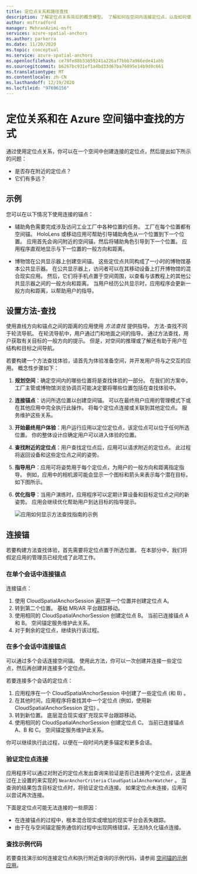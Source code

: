 ```yaml
---
title: 定位点关系和路径查找
description: 了解定位点关系背后的概念模型。 了解如何在空间内连接定位点，以及如何使用附近的 API 来实现一种查找方案。
author: msftradford
manager: MehranAzimi-msft
services: azure-spatial-anchors
ms.author: parkerra
ms.date: 11/20/2020
ms.topic: conceptual
ms.service: azure-spatial-anchors
ms.openlocfilehash: ce79fe88b33659241a226af7bbb7a966ede41abb
ms.sourcegitcommit: b6267bc931ef1a4bd33d67ba76895e14b9d0c661
ms.translationtype: MT
ms.contentlocale: zh-CN
ms.lasthandoff: 12/19/2020
ms.locfileid: "97696156"
---
```

# <a name="anchor-relationships-and-way-finding-in-azure-spatial-anchors"></a>定位关系和在 Azure 空间锚中查找的方式

通过使用定位点关系，你可以在一个空间中创建连接的定位点，然后提出如下所示的问题：

* 是否存在附近的定位点？
* 它们有多远？

## <a name="examples"></a>示例

您可以在以下情况下使用连接的锚点：

* 辅助角色需要完成涉及访问工业工厂中各种位置的任务。 工厂在每个位置都有空间锚。 HoloLens 或移动应用可帮助引导辅助角色从一个位置到下一个位置。 应用首先会询问附近的空间锚，然后将辅助角色引导到下一个位置。 应用程序直观地显示与下一位置的一般方向和距离。

* 博物馆在公共显示器上创建空间锚。 这些定位点共同构成了一小时的博物馆基本公共显示器。 在公共显示器上，访问者可以在其移动设备上打开博物馆的混合现实应用。 然后，它们将手机点置于空间周围，以查看与该教程上的其他公共显示器之间的一般方向和距离。 当用户经历公共显示时，应用程序会更新一般方向和距离，以帮助用户的指导。

## <a name="set-up-way-finding"></a>设置方法-查找

使用直线方向和锚点之间的距离的应用使用 *方法查找* 提供指导。 方法-查找不同于轮流导航。 在轮流导航中，用户通过门和地面之间的指导。 通过方法查找，用户获取有关目标的一般方向的提示。 但是，对空间的推理或了解还有助于用户在结构和目标之间导航。

若要构建一个方法查找体验，请首先为体验准备空间，并开发用户将与之交互的应用。 概念性步骤如下：

1. **规划空间**：确定空间内的哪些位置将是查找体验的一部分。 在我们的方案中，工厂主管或博物馆浏览协调员可能决定要将哪些位置包括在查找体验中。
2. **连接锚点**：访问所选位置以创建空间锚。 可以在最终用户应用的管理模式下或在其他应用中完全执行此操作。 将每个定位点连接或关联到其他定位点。 服务维护这些关系。
3. **开始最终用户体验**：用户运行应用以定位定位点，该定位点可以位于任何所选位置。 你的整体设计应确定用户可以进入体验的位置。
4. **查找附近的定位点**：用户查找定位点后，应用可以请求附近的定位点。 此过程将返回设备和这些定位点之间的姿势。
5. **指导用户**：应用可将姿势用于每个定位点，为用户的一般方向和距离指定指导。 例如，应用中的相机源可能会显示一个图标和箭头来表示每个潜在目标，如下图所示。
6. **优化指导**：当用户演练时，应用程序可以定期计算设备和目标定位点之间的新姿势。 应用会继续优化帮助用户到达目标的指导提示。

    ![应用如何显示方法查找指南的示例](./media/meeting-spot.png)

## <a name="connect-anchors"></a>连接锚

若要构建方法查找体验，首先需要将定位点置于所选位置。 在本部分中，我们将假定应用的管理员已经完成了此项工作。

### <a name="connect-anchors-in-a-single-session"></a>在单个会话中连接锚点

连接锚点：

1. 使用 CloudSpatialAnchorSession 遍历第一个位置并创建定位点 A。
2. 转到第二个位置。 基础 MR/AR 平台跟踪移动。
3. 使用相同的 CloudSpatialAnchorSession 创建定位点 B。 当前已连接锚点 A 和 B。 空间锚定服务维护此关系。
4. 对于剩余的定位点，继续执行该过程。

### <a name="connect-anchors-in-multiple-sessions"></a>在多个会话中连接锚点

可以通过多个会话连接空间锚。 使用此方法，你可以一次创建并连接一些定位点，然后再创建并连接多个定位点。

若要连接多个会话的定位点：

1. 应用程序在一个 CloudSpatialAnchorSession 中创建了一些定位点 (和 B) 。
2. 在其他时间，应用程序将查找其中一个定位点 (例如，使用新 CloudSpatialAnchorSession 定位) 。
3. 转到新位置。 底层混合现实或扩充现实平台跟踪移动。
4. 使用相同的 CloudSpatialAnchorSession 创建定位点 C。 当前已连接锚点 A、B 和 C。 空间锚定服务维护此关系。

你可以继续执行此过程，以便在一段时间内更多锚定和更多会话。

### <a name="verify-anchor-connections"></a>验证定位点连接

应用程序可以通过对附近的定位点发出查询来验证是否已连接两个定位点，这是通过在上设置的来实现的 `NearAnchorCriteria` `CloudSpatialAnchorWatcher` 。 当查询的结果包含目标定位点时，将验证定位点连接。 如果定位点未连接，应用可以尝试再次连接。

下面是定位点可能无法连接的一些原因：

* 在连接锚点的过程中，根本混合现实或增加的现实平台会丢失跟踪。
* 由于在与空间锚定服务通信的过程中出现网络错误，无法持久化锚点连接。

### <a name="find-sample-code"></a>查找示例代码

若要查找演示如何连接定位点和执行附近查询的示例代码，请参阅 [空间锚的示例应用](https://github.com/Azure/azure-spatial-anchors-samples)。
